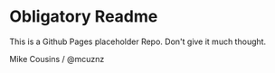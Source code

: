 Obligatory Readme
=================

This is a Github Pages placeholder Repo.  Don't give it much thought.

Mike Cousins / @mcuznz
